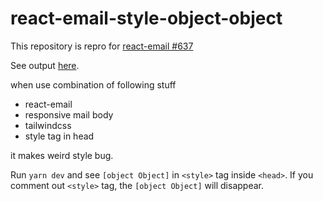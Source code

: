 # react-email-style-object-object

This repository is repro for [react-email #637](https://github.com/resendlabs/react-email/issues/637)

See output [here](https://ranolp.github.io/react-email-style-object-object/).

when use combination of following stuff

- react-email
- responsive mail body
- tailwindcss
- style tag in head

it makes weird style bug.

Run `yarn dev` and see `[object Object]` in `<style>` tag inside `<head>`.
If you comment out `<style>` tag, the `[object Object]` will disappear.
